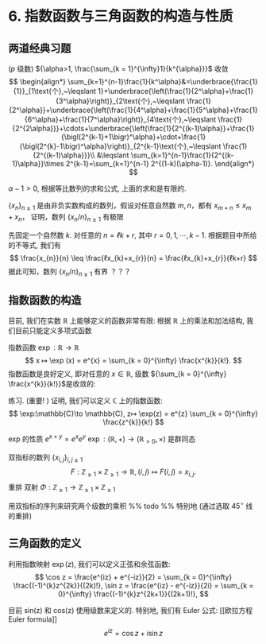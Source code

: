 # 6. 指数函数与三角函数的构造与性质

## 两道经典习题

($p$ 级数) 
${\alpha>1, \frac{\sum_{k = 1}^{\infty}1}{k^{\alpha}}}$ 收敛
$$
\begin{align*}
\sum_{k=1}^{n-1}\frac{1}{k^\alpha}&=\underbrace{\frac{1}{1}}_{1\text{个},~\leqslant 1}+\underbrace{\left(\frac{1}{2^\alpha}+\frac{1}{3^\alpha}\right)}_{2\text{个},~\leqslant \frac{1}{2^\alpha}}+\underbrace{\left(\frac{1}{4^\alpha}+\frac{1}{5^\alpha}+\frac{1}{6^\alpha}+\frac{1}{7^\alpha}\right)}_{4\text{个},~\leqslant \frac{1}{2^{2\alpha}}}+\cdots+\underbrace{\left(\frac{1}{2^{(k-1)\alpha}}+\frac{1}{\bigl(2^{k-1}+1\bigr)^\alpha}+\cdot+\frac{1}{\bigl(2^{k}-1\bigr)^\alpha}\right)}_{2^{k-1}\text{个},~\leqslant \frac{1}{2^{(k-1)\alpha}}}\\
&\leqslant \sum_{k=1}^{n-1}\frac{1}{2^{(k-1)\alpha}}\times 2^{k-1}=\sum_{k=1}^{n-1} 2^{(1-k)(\alpha-1)}.
\end{align*}
$$

$α−1>0$, 根据等比数列的求和公式, 上面的求和是有限的.

${\{ x_{n} \}_{n\geq 1}}$ 是由非负实数构成的数列，假设对任意自然数 ${m,n}$，都有 ${ x_{m+n} \leq x_{m} + x_{n}}$，
证明，数列 ${\{ x_{n} /n \}_{n\geq 1}}$ 有极限

先固定一个自然数 $k$. 对任意的 $n=ℓk+r$, 其中 $r=0,1,⋯,k−1$. 根据题目中所给的不等式, 我们有
$$
\frac{x_{n}}{n} \leq \frac{ℓx_{k}+x_{r}}{n} = \frac{ℓx_{k}+x_{r}}{ℓk+r}
$$
据此可知，数列 ${\{ x_{n} /n \}_{n\geq 1}}$ 有界
？？？



## 指数函数的构造

目前, 我们在实数 $\mathbb{R}$ 上能够定义的函数非常有限: 根据 $\mathbb{R}$ 上的乘法和加法结构, 我们目前只能定义多项式函数

指数函数 ${{\exp}: \mathbb{R} \to \mathbb{R}}$
$$
x ↦ \exp (x) = e^{x} = \sum_{k = 0}^{\infty} \frac{x^{k}}{k!}.
$$
指数函数是良好定义, 即对任意的 $x∈\mathbb{R}$, 级数 ${\sum_{k = 0}^{\infty} \frac{x^{k}}{k!}}$​ 是收敛的: 

练习. (重要! ) 证明, 我们可以定义 $\mathbb{C}$ 上的指数函数: 
$$
\exp:\mathbb{C}\to \mathbb{C}, z↦ \exp(z) = e^{z} \sum_{k = 0}^{\infty} \frac{z^{k}}{k!}
$$

exp 的性质 ${e^{x + y} = e^{x}e^{y}}$
${\exp:(\mathbb{R},+)\to(\mathbb{R}_{>0}, \times)}$ 是群同态

双指标的数列 ${\{ x_{i,j} \}_{i,j \geq 1}}$
$$
F: \mathbb{Z} _{\geq 1} \times \mathbb{Z} _{\geq 1} \to \mathbb{R},
(i,j) \mapsto F(i,j) = x_{i,j}.
$$
重排 双射 ${\Phi: \mathbb{Z}_{\geq 1}\to \mathbb{Z}_{\geq 1} \times \mathbb{Z}_{\geq 1}}$

用双指标的序列来研究两个级数的乘积 %% todo %%
特别地 (通过选取 $45^{\circ}$ 线的重排)




## 三角函数的定义
利用指数映射 $\exp(z)$, 我们可以定义正弦和余弦函数: 
$$
\cos z = \frac{e^{iz} + e^{-iz}}{2} = \sum_{k = 0}^{\infty} \frac{(-1)^{k}z^{2k}}{(2k)!},
\sin z = \frac{e^{iz} - e^{-iz}}{2i} = \sum_{k = 0}^{\infty} \frac{(-1)^{k}z^{2k+1}}{(2k+1)!},
$$

目前 sin(z) 和 cos(z) 使用级数来定义的. 特别地, 我们有 Euler 公式:   [[欧拉方程 Euler formula]]
$$
e^{iz} = \cos z + i\sin z
$$

